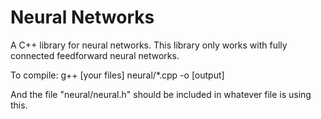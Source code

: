 Neural Networks
=========

A C++ library for neural networks. This library only works with fully connected feedforward neural networks.

To compile:
	g++ [your files] neural/*.cpp -o [output]
	
And the file "neural/neural.h" should be included in whatever file is using this.